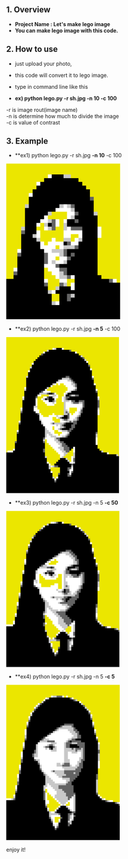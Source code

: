 ## 1. Overview
- **Project Name : Let's make lego image**
- **You can make lego image with this code.**  

## 2. How to use
- just upload your photo,
- this code will convert it to lego image.


- type in command line like this
- **ex) python lego.py -r sh.jpg -n 10 -c 100**  
  
-r is image rout(image name)  
-n is determine how much to divide the image  
-c is value of contrast  

## 3. Example
- **ex1) python lego.py -r sh.jpg **-n 10** -c 100  
<img src="https://github.com/jeromejeong/practice/blob/master/output%20example/python%20lego.py%20-r%20sh.jpg%20-n%2010%20-c%20100.png?raw=true">   

- **ex2) python lego.py -r sh.jpg **-n 5** -c 100   
<img src="https://github.com/jeromejeong/practice/blob/master/output%20example/python%20lego.py%20-r%20sh.jpg%20-n%205%20-c%20100.png?raw=true">  

- **ex3) python lego.py -r sh.jpg -n 5 **-c 50**         
<img src="https://github.com/jeromejeong/practice/blob/master/output%20example/python%20lego.py%20-r%20sh.jpg%20-n%205%20-c%2050.png?raw=true">  

- **ex4) python lego.py -r sh.jpg -n 5 **-c 5**  
 <img src="https://github.com/jeromejeong/practice/blob/master/output%20example/python%20lego.py%20-r%20sh.jpg%20-n%205%20-c%205.png?raw=true">



enjoy it!
